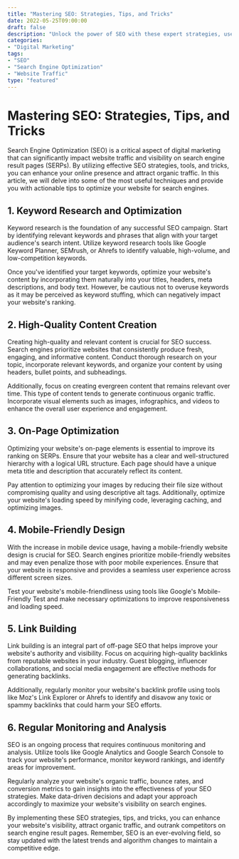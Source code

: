 ```yaml
--- 
title: "Mastering SEO: Strategies, Tips, and Tricks"
date: 2022-05-25T09:00:00 
draft: false 
description: "Unlock the power of SEO with these expert strategies, useful tips, and insider tricks."
categories: 
- "Digital Marketing" 
tags: 
- "SEO" 
- "Search Engine Optimization" 
- "Website Traffic" 
type: "featured" 
--- 
```


# Mastering SEO: Strategies, Tips, and Tricks

Search Engine Optimization (SEO) is a critical aspect of digital marketing that can significantly impact website traffic and visibility on search engine result pages (SERPs). By utilizing effective SEO strategies, tools, and tricks, you can enhance your online presence and attract organic traffic. In this article, we will delve into some of the most useful techniques and provide you with actionable tips to optimize your website for search engines.

## 1. Keyword Research and Optimization

Keyword research is the foundation of any successful SEO campaign. Start by identifying relevant keywords and phrases that align with your target audience's search intent. Utilize keyword research tools like Google Keyword Planner, SEMrush, or Ahrefs to identify valuable, high-volume, and low-competition keywords.

Once you've identified your target keywords, optimize your website's content by incorporating them naturally into your titles, headers, meta descriptions, and body text. However, be cautious not to overuse keywords as it may be perceived as keyword stuffing, which can negatively impact your website's ranking.

## 2. High-Quality Content Creation

Creating high-quality and relevant content is crucial for SEO success. Search engines prioritize websites that consistently produce fresh, engaging, and informative content. Conduct thorough research on your topic, incorporate relevant keywords, and organize your content by using headers, bullet points, and subheadings.

Additionally, focus on creating evergreen content that remains relevant over time. This type of content tends to generate continuous organic traffic. Incorporate visual elements such as images, infographics, and videos to enhance the overall user experience and engagement.

## 3. On-Page Optimization

Optimizing your website's on-page elements is essential to improve its ranking on SERPs. Ensure that your website has a clear and well-structured hierarchy with a logical URL structure. Each page should have a unique meta title and description that accurately reflect its content.

Pay attention to optimizing your images by reducing their file size without compromising quality and using descriptive alt tags. Additionally, optimize your website's loading speed by minifying code, leveraging caching, and optimizing images.

## 4. Mobile-Friendly Design

With the increase in mobile device usage, having a mobile-friendly website design is crucial for SEO. Search engines prioritize mobile-friendly websites and may even penalize those with poor mobile experiences. Ensure that your website is responsive and provides a seamless user experience across different screen sizes.

Test your website's mobile-friendliness using tools like Google's Mobile-Friendly Test and make necessary optimizations to improve responsiveness and loading speed.

## 5. Link Building

Link building is an integral part of off-page SEO that helps improve your website's authority and visibility. Focus on acquiring high-quality backlinks from reputable websites in your industry. Guest blogging, influencer collaborations, and social media engagement are effective methods for generating backlinks.

Additionally, regularly monitor your website's backlink profile using tools like Moz's Link Explorer or Ahrefs to identify and disavow any toxic or spammy backlinks that could harm your SEO efforts.

## 6. Regular Monitoring and Analysis

SEO is an ongoing process that requires continuous monitoring and analysis. Utilize tools like Google Analytics and Google Search Console to track your website's performance, monitor keyword rankings, and identify areas for improvement.

Regularly analyze your website's organic traffic, bounce rates, and conversion metrics to gain insights into the effectiveness of your SEO strategies. Make data-driven decisions and adapt your approach accordingly to maximize your website's visibility on search engines.

By implementing these SEO strategies, tips, and tricks, you can enhance your website's visibility, attract organic traffic, and outrank competitors on search engine result pages. Remember, SEO is an ever-evolving field, so stay updated with the latest trends and algorithm changes to maintain a competitive edge.

